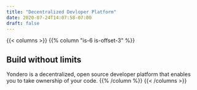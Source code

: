 ```yaml
---
title: "Decentralized Devloper Platform"
date: 2020-07-24T14:07:58-07:00
draft: false
---
```


{{< columns >}}
{{% column "is-6 is-offset-3" %}}
## Build without limits

Yondero is a decentralized, open source developer platform 
that enables you to take ownership of your code.
{{% /column %}}
{{< /columns >}}
